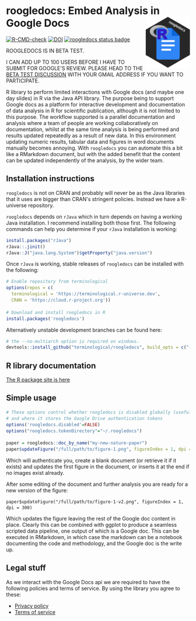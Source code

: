 # roogledocs: Embed Analysis in Google Docs <a href='https://terminological.github.io/roogledocs/index.html'><img src='man/figures/logo.png' align="right" height="139" /></a>

<!-- badges: start -->
[![R-CMD-check](https://github.com/terminological/roogledocs/workflows/R-CMD-check/badge.svg)](https://github.com/terminological/roogledocs/actions)
[![DOI](https://zenodo.org/badge/475030092.svg)](https://zenodo.org/badge/latestdoi/475030092)
[![roogledocs status badge](https://terminological.r-universe.dev/badges/roogledocs)](https://terminological.r-universe.dev)
<!-- badges: end -->

ROOGLEDOCS IS IN BETA TEST. 

I CAN ADD UP TO 100 USERS BEFORE I HAVE TO SUBMIT FOR GOOGLE'S REVIEW.
PLEASE HEAD TO THE [BETA TEST DISCUSSION](https://github.com/terminological/roogledocs/discussions/2) 
WITH YOUR GMAIL ADDRESS IF YOU WANT TO PARTICIPATE.

R library to perform limited interactions with Google docs (and maybe one day slides)
in R via the Java API library. The purpose being to support Google docs as a 
platform for interactive development and documentation of data analysis in R for scientific
publication, although it is not limited to this purpose. The workflow supported is a parallel documentation and analysis
where a team of people are working collaboratively on documentation, whilst at the same time analysis 
is being performed and results updated repeatedly as a result of new data. In this environment updating
numeric results, tabular data and figures in word documents manually becomes annoying. With `roogledocs`
you can automate this a bit like a RMarkdown document, but with the added benefit that the content 
can be updated independently of the analysis, by the wider team. 

## Installation instructions

`roogledocs` is not on CRAN and probably will never be as the Java libraries that
it uses are bigger than CRAN's stringent policies. Instead we have a R-universe
repository.

`roogledocs` depends on `rJava` which in turn depends on having a working Java
installation. I recommend installing both those first. The following commands 
can help you determine if your `rJava` installation is working:

```R
install.packages("rJava")
rJava::.jinit()
rJava::J("java.lang.System")$getProperty("java.version")
```

Once `rJava` is working, stable releases of `roogledocs` can be
installed with the following:

```R
# Enable repository from terminological
options(repos = c(
  terminological = 'https://terminological.r-universe.dev',
  CRAN = 'https://cloud.r-project.org'))

# Download and install roogledocs in R
install.packages('roogledocs')
```

Alternatively unstable development branches can be found here:

```R
# the --no-multiarch option is required on windows.
devtools::install_github("terminological/roogledocs", build_opts = c("--no-multiarch"))
```

## R library documentation

[The R package site is here](https://terminological.github.io/roogledocs/)

## Simple usage

```R
# These options control whether roogledocs is disabled globally (useful for testing)
# and where it stores the Google Drive authentication tokens
options('roogledocs.disabled'=FALSE)
options("roogledocs.tokenDirectory"="~/.roogledocs")

paper = roogledocs::doc_by_name("my-new-nature-paper")
paper$updateFigure("/full/path/to/figure-1.png", figureIndex = 1, dpi = 300)
```

Which will authenticate you, create a blank document (or retrieve it if it exists) and 
updates the first figure in the document, or inserts it at the end if no images exist
already.

After some editing of the document and further analysis you are ready for a new
version of the figure:

```{R}
paper$updateFigure("/full/path/to/figure-1-v2.png", figureIndex = 1, dpi = 300)
```

Which updates the figure leaving the rest of the Google doc content in place.
Clearly this can be combined with ggplot to produce a seamless scripted data
pipeline, one output of which is a Google doc. This can be executed in
RMarkdown, in which case the markdown can be a notebook documenting the code and
methodology, and the Google doc is the write up.

## Legal stuff

As we interact with the Google Docs api we are required to have the following 
policies and terms of service. By using the library you agree to these:

* [Privacy policy](privacy-policy.html)
* [Terms of service](terms-of-service.html)